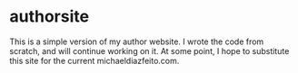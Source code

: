 # authorsite

This is a simple version of my author website. I wrote the code from scratch, and will continue working on it. At some point, I hope to substitute this site for the current michaeldiazfeito.com.
